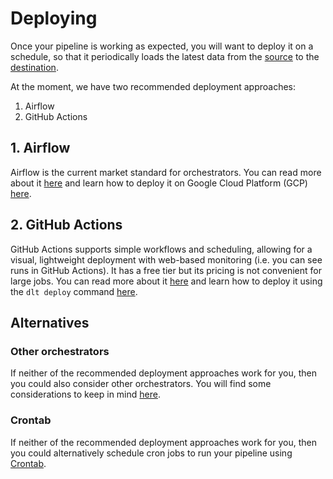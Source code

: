 # Deploying

Once your pipeline is working as expected, you will want to deploy it on a schedule, so that it periodically loads the latest data from the [source](../general-usage/glossary.md#source) to the [destination](../general-usage/glossary.md#destination).

At the moment, we have two recommended deployment approaches:
1. Airflow
2. GitHub Actions

## 1. Airflow

Airflow is the current market standard for orchestrators. You can read more about it [here](./orchestrators/choosing-an-orchestrator.md#airflow) and learn how to deploy it on Google Cloud Platform (GCP) [here](./orchestrators/airflow-gcp-cloud-composer.md).

## 2. GitHub Actions

GitHub Actions supports simple workflows and scheduling, allowing for a visual, lightweight deployment with web-based monitoring (i.e. you can see runs in GitHub Actions). It has a free tier but its pricing is not convenient for large jobs. You can read more about it [here](./orchestrators/choosing-an-orchestrator.md#github-actions) and learn how to deploy it using the `dlt deploy` command [here](../walkthroughs/deploy-a-pipeline/deploy-with-github-actions.md).

## Alternatives

### Other orchestrators

If neither of the recommended deployment approaches work for you, then you could also consider other orchestrators. You will find some considerations to keep in mind [here](./orchestrators/choosing-an-orchestrator.md).

### Crontab

If neither of the recommended deployment approaches work for you, then you could alternatively schedule cron jobs to run your pipeline using [Crontab](https://crontab.guru/).